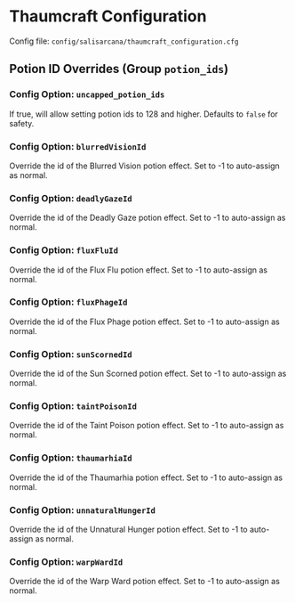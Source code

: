# Thaumcraft Configuration

Config file: `config/salisarcana/thaumcraft_configuration.cfg`

## Potion ID Overrides (Group `potion_ids`)

### Config Option: `uncapped_potion_ids`
If true, will allow setting potion ids to 128 and higher. Defaults to `false` for safety.

### Config Option: `blurredVisionId`
Override the id of the Blurred Vision potion effect. Set to -1 to auto-assign as normal.

### Config Option: `deadlyGazeId`
Override the id of the Deadly Gaze potion effect. Set to -1 to auto-assign as normal.

### Config Option: `fluxFluId`
Override the id of the Flux Flu potion effect. Set to -1 to auto-assign as normal.

### Config Option: `fluxPhageId`
Override the id of the Flux Phage potion effect. Set to -1 to auto-assign as normal.

### Config Option: `sunScornedId`
Override the id of the Sun Scorned potion effect. Set to -1 to auto-assign as normal.

### Config Option: `taintPoisonId`
Override the id of the Taint Poison potion effect. Set to -1 to auto-assign as normal.

### Config Option: `thaumarhiaId`
Override the id of the Thaumarhia potion effect. Set to -1 to auto-assign as normal.

### Config Option: `unnaturalHungerId`
Override the id of the Unnatural Hunger potion effect. Set to -1 to auto-assign as normal.

### Config Option: `warpWardId`
Override the id of the Warp Ward potion effect. Set to -1 to auto-assign as normal.
